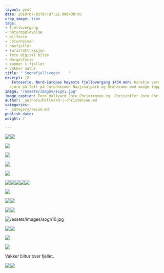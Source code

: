 ```yaml
---
layout: post
date: 2019-07-01T07:07:26.000+00:00
crop_image: true
tags:
- fjellovergang
- naturopplevelse
- bilferie
- Jotunheimen
- høyfjellet
- turistattraksjon
- foto digital bilde
- Norgesferie
- sommer i fjellet
- vakker natur
title: " Sognefjellsvegen    "
excerpt: |2-
   Fotoserie. Nord-Europas høyeste fjellovergang 1434 moh: Kanskje verdens vakreste fjellovergang? Dette er riksvei 55 mellom Lom og Gaupne hele 108 km lang og en populær turistvei som stadig flere vil
  kjøre på.Tett på Jotunheimen Nasjonalpark og Breheimen med mange topper over 2000 moh..
image: "/assets/images/sogn1.jpg"
image_caption: Foto Hallvard Jore Christensen og  Christoffer Jore Christensen
author: _authors/hallvard-j-christensen.md
categories:
- _category/reise.md
publish_date: 
weight: 7

---
```

![](https://wwww.helping.no/assets/images/sogn4.jpg)![](/assets/images/sogn4.jpg)

![](/assets/images/sogn11.jpg)

![](/assets/images/sogn12.jpg)

![](/assets/images/sogn14.jpg)

![](https://wwww.helping.no/assets/images/sogn7.jpg)

![](https://wwww.helping.no/assets/images/sogn10.jpg)![](https://wwww.helping.no/assets/images/sogn8.jpg)![](/assets/images/sogn8.jpg)![](https://wwww.helping.no/assets/images/sogn11.jpg)![](https://wwww.helping.no/assets/images/sogn13.jpg)

![](/assets/images/sogn12-1.jpg)

![](https://wwww.helping.no/assets/images/sogn15.jpg)![](https://wwww.helping.no/assets/images/sogn6.jpg)

![](/assets/images/sogn13.jpg)![](https://wwww.helping.no/assets/images/sogn3.jpg)

![/assets/images/sogn10.jpg](https://app.forestry.io/sites/afjoa9tu1jlglg/body-media//assets/images/sogn10.jpg)

![](https://wwww.helping.no/assets/images/sogn12.jpg)![](/assets/images/sogn7.jpg)

![](https://wwww.helping.no/assets/images/sogn5.jpg)

![](/assets/images/sogn15-1.jpg)

Vakker biltur over fjellet.

![](https://wwww.helping.no/assets/images/sogn2.jpg)![](/assets/images/sogn2.jpg)